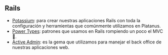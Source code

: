 ## Rails

* [Potassium](https://github.com/platanus/potassium): para crear nuestras aplicaciones Rails con toda la configuración y herramientas que comúnmente utilizamos en Platanus.
* [Power Types](powertypes.md): patrones que usamos en Rails rompiendo un poco el MVC :speak_no_evil:.
* [Active Admin](activeadmin.md): es la gema que utilizamos para manejar el back office de nuestras aplicaciones web.
